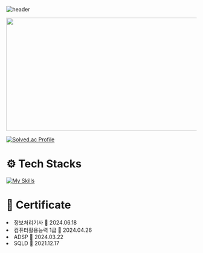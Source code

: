 ![header](https://capsule-render.vercel.app/api?type=waving&color=gradient&height=300&section=header&text=MINSUB%20YUN's%20Github)

<a href="https://www.gitanimals.org/en_US?utm_medium=image&utm_source=minsubyun1&utm_content=farm">
<img
  src="https://render.gitanimals.org/farms/minsubyun1"
  width="600"
  height="300"
/>
</a>
  
[![Solved.ac Profile](http://mazassumnida.wtf/api/v2/generate_badge?boj=minsubyun1)](https://solved.ac/minsubyun1/)





# ⚙ Tech Stacks
[![My Skills](https://skillicons.dev/icons?i=aws,spring,mysql,java,javascript&perline=3)](https://skillicons.dev)



# 📄 Certificate
<li>정보처리기사 📆 2024.06.18 </li>
<li>컴퓨터활용능력 1급 📆 2024.04.26 </li>
<li>ADSP 📆 2024.03.22 </li>
<li>SQLD 📆 2021.12.17 </li>



<!--
**minsubyun1/minsubyun1** is a ✨ _special_ ✨ repository because its `README.md` (this file) appears on your GitHub profile.

Here are some ideas to get you started:

- 🔭 I’m currently working on ...
- 🌱 I’m currently learning ...
- 👯 I’m looking to collaborate on ...
- 🤔 I’m looking for help with ...
- 💬 Ask me about ...
- 📫 How to reach me: ...
- 😄 Pronouns: ...
- ⚡ Fun fact: ...
-->
